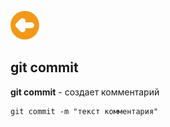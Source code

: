 [![Содержание](./image/arrow.png)](./readme.md "Содержание")


## git commit

**git commit** - создает комментарий

```
git commit -m "текст комментария"
```